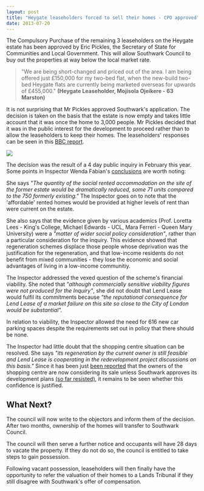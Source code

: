 ```yaml
---
layout: post
title: "Heygate leaseholders forced to sell their homes - CPO approved"
date: 2013-07-20
---
```

The Compulsory Purchase of the remaining 3 leaseholders on the Heygate estate has been approved by Eric Pickles, the Secretary of State for Communities and Local Government. This will allow Southwark Council to buy out the properties at way below the local market rate. 

> "We are being short-changed and priced out of the area. I am being offered just £150,000 for my two-bed flat, when the new-build two-bed Heygate flats are currently being marketed overseas for upwards of £455,000." __(Heygate Leaseholder, Mojisola Ojeikere - 63 Marston)__

It is not surprising that Mr Pickles approved Southwark's application. The decision is taken on the basis that the estate is now empty and takes little account that it was once the home to 3,000 people. Mr Pickles decided that it was in the public interest for the development to proceed rather than to allow the leaseholders to keep their homes. The leaseholders' responses can be seen in this [BBC report](https://www.bbc.co.uk/news/uk-england-london-23371735).

![](https://southwarknotes.files.wordpress.com/2012/09/418865_406280396101674_377969546_n.jpg)

The decision was the result of a 4 day public inquiry in February this year. Some points in Inspector Wenda Fabian's [conclusions](https://crappistmartin.github.io/images/Heygate_CPO_Inspectors_Report.pdf) are worth noting:

She says _"The quantity of the social rented accommodation on the site of the former estate would be dramatically reduced, some 71 units compared to the 750 formerly existing."_ The Inspector goes on to note that the 'affordable' rented homes would be provided at higher levels of rent than were current on the estate. 

She also says that the evidence given by various academics (Prof. Loretta Lees - King's College, Michael Edwards - UCL, Mara Ferreri - Queen Mary University) were a _"matter of wider social policy consideration"_, rather than a particular consideration for the inquiry. This evidence showed that regeneration schemes displace those people whose deprivation was the justification for the regeneration, and that low-income residents do not benefit from mixed communities - they lose the economic and social advantages of living in a low-income communitiy. 

The Inspector addressed the vexed question of the scheme's financial viability. She noted that _"although commercially sensitive viability figures were not produced for the Inquiry"_, she did not doubt that Lend Lease would fulfil its commitments because _"the reputational consequence for Lend Lease of a market failure on this site so close to the City of London would be substantial"._ 

In relation to viability, the Inspector allowed the need for 616 new car parking spaces despite the requirements set out in policy that there should be none.

The Inspector had little doubt that the shopping centre situation can be resolved. She says _"its regeneration by the current owner is still feasible and Lend Lease is cooperating in the redevelopment project discussions on this basis."_ Since it has been just [been reported](https://www.london-se1.co.uk/news/view/6937) that the owners of the shopping centre are now considering its sale unless Southwark approves its development plans [(so far resisted)](https://www.london-se1.co.uk/news/view/6808), it remains to be seen whether this confidence is justified.   

## What Next?
The council will now write to the objectors and inform them of the decision. After two months, ownership of the homes will transfer to Southwark Council.

The council will then serve a further notice and occupants will have 28 days to vacate the property. If they do not do so, the council is entitled to take steps to gain possession.

Following vacant possession, leaseholders will then finally have the opportunity to refer the valuation of their homes to a Lands Tribunal if they still disagree with Southwark's offer of compensation.  
